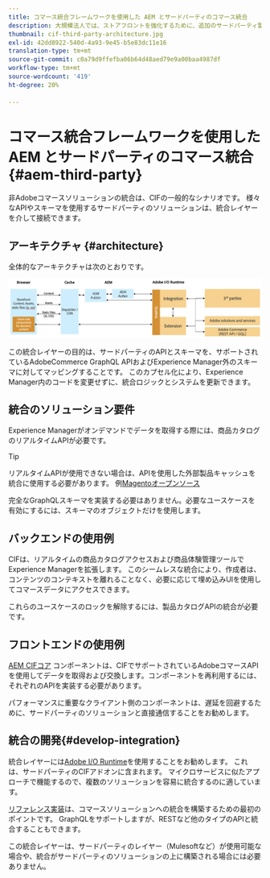 ```yaml
---
title: コマース統合フレームワークを使用した AEM とサードパーティのコマース統合
description: 大規模法人では、ストアフロントを強化するために、追加のサードパーティ製コマースソリューションが必要になる場合があります。I/O Runtime を使用してサードパーティのコマースソリューションを Adobe Experience Manager に接続する場合、コマース統合フレームワーク（CIF）をこのような統合シナリオで使用できます。
thumbnail: cif-third-party-architecture.jpg
exl-id: 42dd8922-540d-4a93-9e45-b5e83dc11e16
translation-type: tm+mt
source-git-commit: c0a79d9ffefba06b64d48aed79e9a00baa4987df
workflow-type: tm+mt
source-wordcount: '419'
ht-degree: 20%

---
```


# コマース統合フレームワークを使用した AEM とサードパーティのコマース統合 {#aem-third-party}

非Adobeコマースソリューションの統合は、CIFの一般的なシナリオです。 様々なAPIやスキーマを使用するサードパーティのソリューションは、統合レイヤーを介して接続できます。

## アーキテクチャ {#architecture}

全体的なアーキテクチャは次のとおりです。

![AEM と Magento 以外またはサードパーティとの統合アーキテクチャの概要](../assets//AEM_nonMagento_Architecture.png)

この統合レイヤーの目的は、サードパーティのAPIとスキーマを、サポートされているAdobeCommerce GraphQL APIおよびExperience Manager外のスキーマに対してマッピングすることです。 このカプセル化により、Experience Manager内のコードを変更せずに、統合ロジックとシステムを更新できます。

## 統合のソリューション要件

Experience Managerがオンデマンドでデータを取得する際には、商品カタログのリアルタイムAPIが必要です。

>[!TIP]
>
>リアルタイムAPIが使用できない場合は、APIを使用した外部製品キャッシュを統合に使用する必要があります。 例[Magentoオープンソース](https://magento.com/products/magento-open-source)

完全なGraphQLスキーマを実装する必要はありません。必要なユースケースを有効にするには、スキーマのオブジェクトだけを使用します。

## バックエンドの使用例

CIFは、リアルタイムの商品カタログアクセスおよび商品体験管理ツールでExperience Managerを拡張します。 このシームレスな統合により、作成者は、コンテンツのコンテキストを離れることなく、必要に応じて埋め込みUIを使用してコマースデータにアクセスできます。

これらのユースケースのロックを解除するには、製品カタログAPIの統合が必要です。

## フロントエンドの使用例

[AEM CIFコア](https://github.com/adobe/aem-core-cif-components) コンポーネントは、CIFでサポートされているAdobeコマースAPIを使用してデータを取得および交換します。コンポーネントを再利用するには、それぞれのAPIを実装する必要があります。

パフォーマンスに重要なクライアント側のコンポーネントは、遅延を回避するために、サードパーティのソリューションと直接通信することをお勧めします。

## 統合の開発{#develop-integration}

統合レイヤーには[Adobe I/O Runtime](https://www.adobe.io/apis/experienceplatform/runtime.html)を使用することをお勧めします。 これは、サードパーティのCIFアドオンに含まれます。 マイクロサービスに似たアプローチで機能するので、複数のソリューションを容易に統合するのに適しています。

[リファレンス実装](https://github.com/adobe/commerce-cif-graphql-integration-reference)は、コマースソリューションへの統合を構築するための最初のポイントです。 GraphQLをサポートしますが、RESTなど他のタイプのAPIと統合することもできます。

この統合レイヤーは、サードパーティのレイヤー（Mulesoftなど）が使用可能な場合や、統合がサードパーティのソリューションの上に構築される場合には必要ありません。
